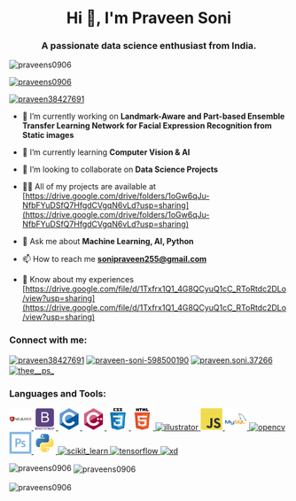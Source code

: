 <h1 align="center">Hi 👋, I'm Praveen Soni</h1>
<h3 align="center">A passionate data science enthusiast from India.</h3>

<p align="left"> <img src="https://komarev.com/ghpvc/?username=praveens0906&label=Profile%20views&color=0e75b6&style=flat" alt="praveens0906" /> </p>

<p align="left"> <a href="https://github.com/ryo-ma/github-profile-trophy"><img src="https://github-profile-trophy.vercel.app/?username=praveens0906" alt="praveens0906" /></a> </p>

<p align="left"> <a href="https://twitter.com/praveen38427691" target="blank"><img src="https://img.shields.io/twitter/follow/praveen38427691?logo=twitter&style=for-the-badge" alt="praveen38427691" /></a> </p>

- 🔭 I’m currently working on **Landmark-Aware and Part-based Ensemble Transfer Learning Network for Facial Expression Recognition from Static images**

- 🌱 I’m currently learning **Computer Vision & AI**

- 👯 I’m looking to collaborate on **Data Science Projects**

- 👨‍💻 All of my projects are available at [https://drive.google.com/drive/folders/1oGw6qJu-NfbFYuDSfQ7HfgdCVgqN6vLd?usp=sharing](https://drive.google.com/drive/folders/1oGw6qJu-NfbFYuDSfQ7HfgdCVgqN6vLd?usp=sharing)

- 💬 Ask me about **Machine Learning, AI, Python**

- 📫 How to reach me **sonipraveen255@gmail.com**

- 📄 Know about my experiences [https://drive.google.com/file/d/1Txfrx1Q1_4G8QCyuQ1cC_RToRtdc2DLo/view?usp=sharing](https://drive.google.com/file/d/1Txfrx1Q1_4G8QCyuQ1cC_RToRtdc2DLo/view?usp=sharing)

<h3 align="left">Connect with me:</h3>
<p align="left">
<a href="https://twitter.com/praveen38427691" target="blank"><img align="center" src="https://raw.githubusercontent.com/rahuldkjain/github-profile-readme-generator/neutral-icons/src/images/icons/Social/twitter.svg" alt="praveen38427691" height="30" width="40" /></a>
<a href="https://linkedin.com/in/praveen-soni-598500190" target="blank"><img align="center" src="https://raw.githubusercontent.com/rahuldkjain/github-profile-readme-generator/neutral-icons/src/images/icons/Social/linked-in-alt.svg" alt="praveen-soni-598500190" height="30" width="40" /></a>
<a href="https://fb.com/praveen.soni.37266" target="blank"><img align="center" src="https://raw.githubusercontent.com/rahuldkjain/github-profile-readme-generator/neutral-icons/src/images/icons/Social/facebook.svg" alt="praveen.soni.37266" height="30" width="40" /></a>
<a href="https://instagram.com/thee__ps_" target="blank"><img align="center" src="https://raw.githubusercontent.com/rahuldkjain/github-profile-readme-generator/neutral-icons/src/images/icons/Social/instagram.svg" alt="thee__ps_" height="30" width="40" /></a>
</p>

<h3 align="left">Languages and Tools:</h3>
<p align="left"> <a href="https://angular.io" target="_blank"> <img src="https://raw.githubusercontent.com/devicons/devicon/master/icons/angularjs/angularjs-original-wordmark.svg" alt="angularjs" width="40" height="40"/> </a> <a href="https://getbootstrap.com" target="_blank"> <img src="https://raw.githubusercontent.com/devicons/devicon/master/icons/bootstrap/bootstrap-plain-wordmark.svg" alt="bootstrap" width="40" height="40"/> </a> <a href="https://www.cprogramming.com/" target="_blank"> <img src="https://raw.githubusercontent.com/devicons/devicon/master/icons/c/c-original.svg" alt="c" width="40" height="40"/> </a> <a href="https://www.w3schools.com/cpp/" target="_blank"> <img src="https://raw.githubusercontent.com/devicons/devicon/master/icons/cplusplus/cplusplus-original.svg" alt="cplusplus" width="40" height="40"/> </a> <a href="https://www.w3schools.com/css/" target="_blank"> <img src="https://raw.githubusercontent.com/devicons/devicon/master/icons/css3/css3-original-wordmark.svg" alt="css3" width="40" height="40"/> </a> <a href="https://www.w3.org/html/" target="_blank"> <img src="https://raw.githubusercontent.com/devicons/devicon/master/icons/html5/html5-original-wordmark.svg" alt="html5" width="40" height="40"/> </a> <a href="https://www.adobe.com/in/products/illustrator.html" target="_blank"> <img src="https://www.vectorlogo.zone/logos/adobe_illustrator/adobe_illustrator-icon.svg" alt="illustrator" width="40" height="40"/> </a> <a href="https://developer.mozilla.org/en-US/docs/Web/JavaScript" target="_blank"> <img src="https://raw.githubusercontent.com/devicons/devicon/master/icons/javascript/javascript-original.svg" alt="javascript" width="40" height="40"/> </a> <a href="https://www.mysql.com/" target="_blank"> <img src="https://raw.githubusercontent.com/devicons/devicon/master/icons/mysql/mysql-original-wordmark.svg" alt="mysql" width="40" height="40"/> </a> <a href="https://opencv.org/" target="_blank"> <img src="https://www.vectorlogo.zone/logos/opencv/opencv-icon.svg" alt="opencv" width="40" height="40"/> </a> <a href="https://www.photoshop.com/en" target="_blank"> <img src="https://raw.githubusercontent.com/devicons/devicon/master/icons/photoshop/photoshop-line.svg" alt="photoshop" width="40" height="40"/> </a> <a href="https://www.python.org" target="_blank"> <img src="https://raw.githubusercontent.com/devicons/devicon/master/icons/python/python-original.svg" alt="python" width="40" height="40"/> </a> <a href="https://scikit-learn.org/" target="_blank"> <img src="https://upload.wikimedia.org/wikipedia/commons/0/05/Scikit_learn_logo_small.svg" alt="scikit_learn" width="40" height="40"/> </a> <a href="https://www.tensorflow.org" target="_blank"> <img src="https://www.vectorlogo.zone/logos/tensorflow/tensorflow-icon.svg" alt="tensorflow" width="40" height="40"/> </a> <a href="https://www.adobe.com/products/xd.html" target="_blank"> <img src="https://cdn.worldvectorlogo.com/logos/adobe-xd.svg" alt="xd" width="40" height="40"/> </a> </p>

<p><img align="left" src="https://github-readme-stats.vercel.app/api/top-langs?username=praveens0906&show_icons=true&locale=en&layout=compact" alt="praveens0906" /></p>

<p>&nbsp;<img align="center" src="https://github-readme-stats.vercel.app/api?username=praveens0906&show_icons=true&locale=en" alt="praveens0906" /></p>

<p><img align="center" src="https://github-readme-streak-stats.herokuapp.com/?user=praveens0906&" alt="praveens0906" /></p>
